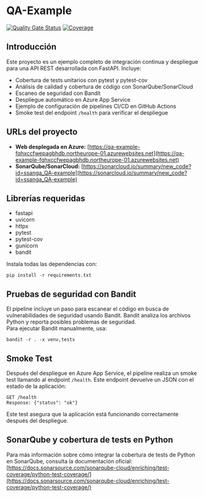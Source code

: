 # QA-Example

[![Quality Gate Status](https://sonarcloud.io/api/project_badges/measure?project=ssanga_QA-example&metric=alert_status)](https://sonarcloud.io/summary/new_code?id=ssanga_QA-example)
[![Coverage](https://sonarcloud.io/api/project_badges/measure?project=ssanga_QA-example&metric=coverage)](https://sonarcloud.io/summary/new_code?id=ssanga_QA-example)

## Introducción

Este proyecto es un ejemplo completo de integración continua y despliegue para una API REST desarrollada con FastAPI. Incluye:
- Cobertura de tests unitarios con pytest y pytest-cov
- Análisis de calidad y cobertura de código con SonarQube/SonarCloud
- Escaneo de seguridad con Bandit
- Despliegue automático en Azure App Service
- Ejemplo de configuración de pipelines CI/CD en GitHub Actions
- Smoke test del endpoint `/health` para verificar el despliegue

## URLs del proyecto

- **Web desplegada en Azure:** [https://qa-example-fqhxccfwepagbhdb.northeurope-01.azurewebsites.net](https://qa-example-fqhxccfwepagbhdb.northeurope-01.azurewebsites.net)
- **SonarQube/SonarCloud:** [https://sonarcloud.io/summary/new_code?id=ssanga_QA-example](https://sonarcloud.io/summary/new_code?id=ssanga_QA-example)

## Librerías requeridas

- fastapi
- uvicorn
- httpx
- pytest
- pytest-cov
- gunicorn
- bandit

Instala todas las dependencias con:

```
pip install -r requirements.txt
```

## Pruebas de seguridad con Bandit

El pipeline incluye un paso para escanear el código en busca de vulnerabilidades de seguridad usando Bandit. Bandit analiza los archivos Python y reporta posibles problemas de seguridad.  
Para ejecutar Bandit manualmente, usa:

```
bandit -r . -x venv,tests
```

## Smoke Test

Después del despliegue en Azure App Service, el pipeline realiza un smoke test llamando al endpoint `/health`. Este endpoint devuelve un JSON con el estado de la aplicación:

```
GET /health
Response: {"status": "ok"}
```

Este test asegura que la aplicación está funcionando correctamente después del despliegue.

## SonarQube y cobertura de tests en Python

Para más información sobre cómo integrar la cobertura de tests de Python en SonarQube, consulta la documentación oficial:  
[https://docs.sonarsource.com/sonarqube-cloud/enriching/test-coverage/python-test-coverage/](https://docs.sonarsource.com/sonarqube-cloud/enriching/test-coverage/python-test-coverage/)


